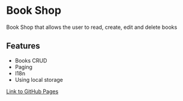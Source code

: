# Book Shop

<p>Book Shop that allows the user to read, create, edit and delete books</p>

## Features
- Books CRUD
- Paging
- I18n
- Using local storage

<a href="https://shanikupiec.github.io/book-shop/" target="blank">Link to GitHub Pages</a>
